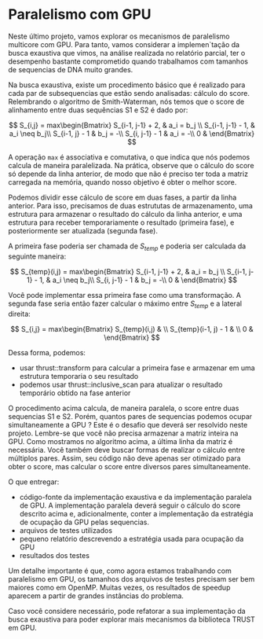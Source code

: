 # Paralelismo com GPU

Neste último projeto, vamos explorar os mecanismos de paralelismo multicore com GPU. Para tanto, vamos considerar a implemen`tação da busca exaustiva que vimos, na análise realizada 
no relatório parcial, ter o desempenho bastante comprometido quando trabalhamos com tamanhos de sequencias de DNA muito grandes.

Na busca exaustiva, existe um procedimento básico que é realizado para cada par de subsequencias que estão sendo analisadas: cálculo do score. Relembrando o algoritmo de Smith-Waterman, nós temos que o score de alinhamento entre duas sequências S1 e S2 é dado por:

$$ 
S_{i,j} = max\begin{Bmatrix}
S_{i-1, j-1} + 2, & a_i = b_j \\ 
S_{i-1, j-1} - 1,  & a_i \neq b_j\\ 
S_{i-1, j} - 1 &  b_j = -\\
S_{i, j-1} - 1 &  a_i = -\\ 
0 & 
\end{Bmatrix}
$$ 

A operação `max` é associativa e comutativa, o que indica que nós podemos calcula de maneira paralelizada. Na prática, observe que o cálculo do score só depende da linha anterior, de modo que não é preciso ter toda a matriz carregada na memória, quando nosso objetivo é obter o melhor score. 

Podemos dividir esse cálculo de score em duas fases, a partir da linha anterior. Para isso, precisamos de duas estrututas de armazenamento, uma estrutura para armazenar o resultado do cálculo da linha anterior, e uma estrutura para receber temporariamente o resultado (primeira fase), e posteriormente ser atualizada (segunda fase).


A primeira fase poderia ser chamada de $S_{temp}$ e poderia ser calculada da seguinte maneira:

$$ 
S_{temp}(i,j) = max\begin{Bmatrix}
S_{i-1, j-1} + 2, & a_i = b_j \\ 
S_{i-1, j-1} - 1,  & a_i \neq b_j\\ 
S_{i, j-1} - 1 &  b_j = -\\
0 & 
\end{Bmatrix}
$$ 

Você pode implementar essa primeira fase como uma transformação. A segunda fase seria então fazer calcular o máximo entre $S_{temp}$ e a lateral direita:

$$ 
S_{i,j} = max\begin{Bmatrix}
S_{temp}(i,j) & \\ 
S_{temp}(i-1, j) - 1 &  \\
0 & 
\end{Bmatrix}
$$ 

Dessa forma, podemos:


<ul>
  <li>  usar thrust::transform para calcular a primeira fase e armazenar em uma estrutura temporaria o seu resultado
  <li> podemos usar thrust::inclusive_scan para atualizar o resultado temporário obtido na fase anterior
</ul>

O procedimento acima calcula, de maneira paralela, o score entre duas sequencias S1 e S2. Porém, quantos pares de sequencias podemos ocupar simultaneamente a GPU ? Este é o
 desafio que deverá ser resolvido neste projeto. Lembre-se que você não precisa armazenar a matriz inteira na GPU. Como mostramos no algoritmo acima, a última linha da matriz é necessária. Você também deve buscar formas de realizar o cálculo entre múltiplos pares. Assim, seu código não deve apenas ser otimizado para obter o score, mas calcular o score entre diversos pares simultaneamente. 


O que entregar:

<ul>
  <li> código-fonte da implementação exaustiva e da implementação paralela de GPU. A implementação paralela deverá seguir o cálculo do score descrito acima e, adicionalmente, 
    conter a implementação da estratégia de ocupação da GPU pelas sequencias. 
  <li> arquivos de testes utilizados
  <li> pequeno relatório descrevendo a estratégia usada para ocupação da GPU
  <li> resultados dos testes
</ul>

Um detalhe importante é que, como agora estamos trabalhando com paralelismo em GPU, os tamanhos dos arquivos de testes precisam ser bem maiores como em OpenMP. Muitas vezes, os resultados de speedup 
aparecem a partir de grandes instâncias do problema.

Caso você considere necessário, pode refatorar a sua implementação da busca exaustiva para poder explorar mais mecanismos da biblioteca TRUST em GPU.
